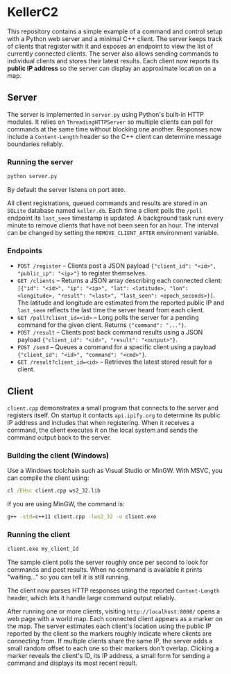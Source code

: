 # KellerC2

This repository contains a simple example of a command and control setup with a
Python web server and a minimal C++ client. The server keeps track of clients
that register with it and exposes an endpoint to view the list of currently
connected clients. The server also allows sending commands to individual
clients and stores their latest results.  Each client now reports its **public
IP address** so the server can display an approximate location on a map.

## Server

The server is implemented in `server.py` using Python's built-in HTTP
modules. It relies on `ThreadingHTTPServer` so multiple clients can poll
for commands at the same time without blocking one another.
Responses now include a `Content-Length` header so the C++ client can
determine message boundaries reliably.

### Running the server

```bash
python server.py
```

By default the server listens on port `8000`.

All client registrations, queued commands and results are stored in an
`SQLite` database named `keller.db`. Each time a client polls the `/poll`
endpoint its `last_seen` timestamp is updated. A background task runs every
minute to remove clients that have not been seen for an hour. The interval can
be changed by setting the `REMOVE_CLIENT_AFTER` environment variable.

### Endpoints

- `POST /register` – Clients post a JSON payload
  `{"client_id": "<id>", "public_ip": "<ip>"}` to register themselves.
- `GET /clients` – Returns a JSON array describing each connected client:
  `[{"id": "<id>", "ip": "<ip>", "lat": <latitude>, "lon": <longitude>,
  "result": "<last>", "last_seen": <epoch_seconds>}]`. The latitude and
  longitude are estimated from the reported public IP and `last_seen` reflects
  the last time the server heard from each client.
- `GET /poll?client_id=<id>` – Long polls the server for a pending command for
  the given client. Returns `{"command": "..."}`.
- `POST /result` – Clients post back command results using a JSON payload
  `{"client_id": "<id>", "result": "<output>"}`.
- `POST /send` – Queues a command for a specific client using a payload
  `{"client_id": "<id>", "command": "<cmd>"}`.
- `GET /result?client_id=<id>` – Retrieves the latest stored result for a
  client.

## Client

`client.cpp` demonstrates a small program that connects to the server and
registers itself. On startup it contacts `api.ipify.org` to determine its
public IP address and includes that when registering. When it receives a
command, the client executes it on the local system and sends the command output
back to the server.

### Building the client (Windows)

Use a Windows toolchain such as Visual Studio or MinGW. With MSVC, you can
compile the client using:

```cmd
cl /EHsc client.cpp ws2_32.lib
```

If you are using MinGW, the command is:

```bash
g++ -std=c++11 client.cpp -lws2_32 -o client.exe
```

### Running the client

```bash
client.exe my_client_id
```

The sample client polls the server roughly once per second to look for
commands and post results. When no command is available it prints
"waiting..." so you can tell it is still running.

The client now parses HTTP responses using the reported `Content-Length`
header, which lets it handle large command output reliably.

After running one or more clients, visiting `http://localhost:8000/` opens a
web page with a world map. Each connected client appears as a marker on the
map. The server estimates each client's location using the public IP reported
by the client so the markers roughly indicate where clients are connecting
from. If multiple clients share the same IP, the server adds a small random
offset to each one so their markers don't overlap. Clicking a marker reveals
the client's ID, its IP address, a small form for sending a command and
displays its most recent result.
